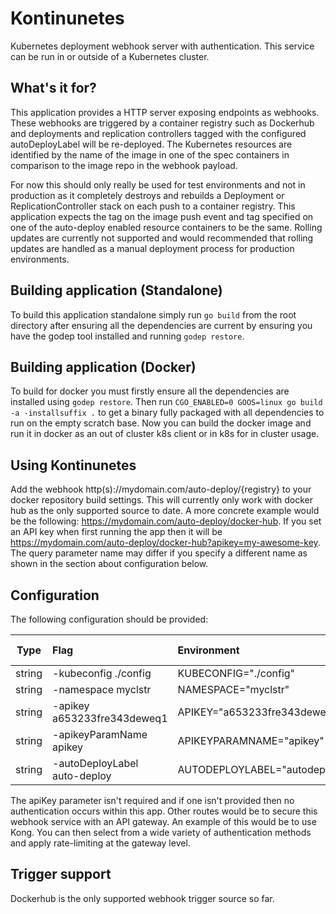# Kontinunetes

Kubernetes deployment webhook server with authentication.
This service can be run in or outside of a Kubernetes cluster.

## What's it for?
This application provides a HTTP server exposing endpoints as webhooks.
These webhooks are triggered by a container registry such as Dockerhub and deployments
and replication controllers tagged with the configured autoDeployLabel will be re-deployed.
The Kubernetes resources are identified by the name of the image in one of the spec containers in comparison to the image repo in the webhook payload.

For now this should only really be used for test environments and not in production
as it completely destroys and rebuilds a Deployment or ReplicationController stack on each push to a container registry.
This application expects the tag on the image push event and tag specified on one of the auto-deploy enabled resource containers to be the same.
Rolling updates are currently not supported and would recommended that rolling updates are handled as a manual deployment process for
production environments.

## Building application (Standalone)
To build this application standalone simply run `go build` from the root directory after ensuring
all the dependencies are current by ensuring you have the godep tool installed and running `godep restore`.

## Building application (Docker)
To build for docker you must firstly ensure all the dependencies are installed using `godep restore`.
Then run `CGO_ENABLED=0 GOOS=linux go build -a -installsuffix .` to get a binary fully packaged with
all dependencies to run on the empty scratch base.
Now you can build the docker image and run it in docker as an out of cluster k8s client or in k8s
for in cluster usage.

## Using Kontinunetes
Add the webhook http(s)://mydomain.com/auto-deploy/{registry} to your docker repository build settings.
This will currently only work with docker hub as the only supported source to date.
A more concrete example would be the following: https://mydomain.com/auto-deploy/docker-hub.
If you set an API key when first running the app then it will be https://mydomain.com/auto-deploy/docker-hub?apikey=my-awesome-key.
The query parameter name may differ if you specify a different name as shown in the section about configuration below.

## Configuration

The following configuration should be provided:

| Type   | Flag                          | Environment                    | File                          | Default value         |
| ------ | :---------------------------- |:------------------------------ |:----------------------------- | :-------------------- |
| string | -kubeconfig ./config          | KUBECONFIG="./config"          | kubeconfig ./config           | ""                    |
| string | -namespace myclstr            | NAMESPACE="myclstr"            | namespace myclstr             | "default"             |
| string | -apikey a653233fre343deweq1   | APIKEY="a653233fre343deweq1"   | apikey a653233fre343deweq1    | ""                    |
| string | -apikeyParamName apikey       | APIKEYPARAMNAME="apikey"       | apikeyParamName apikey        | "apikey"              |
| string | -autoDeployLabel auto-deploy  | AUTODEPLOYLABEL="autodeploy"   | autoDeployLabel autodeploy    | "autodeploy"          |

The apiKey parameter isn't required and if one isn't provided then no authentication occurs within this app.
Other routes would be to secure this webhook service with an API gateway. An example of this would be to use Kong.
You can then select from a wide variety of authentication methods and apply rate-limiting at the gateway level.

## Trigger support
Dockerhub is the only supported webhook trigger source so far.

